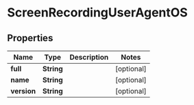 
# ScreenRecordingUserAgentOS

## Properties
Name | Type | Description | Notes
------------ | ------------- | ------------- | -------------
**full** | **String** |  |  [optional]
**name** | **String** |  |  [optional]
**version** | **String** |  |  [optional]



